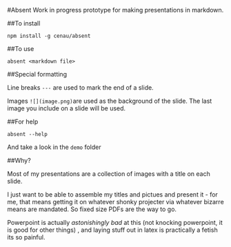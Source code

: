 #Absent 
Work in progress prototype for making presentations in markdown.

##To install

`npm install -g cenau/absent`

##To use 

`absent <markdown file>`

##Special formatting

Line breaks `---` are used to mark the end of a slide. 

Images `![](image.png)`are used as the background of the slide. The last image you include on a slide will be used.

##For help

`absent --help`

And take a look in the `demo` folder

##Why?

Most of my presentations are a collection of images with a title on each slide. 

I just want to be able to assemble my titles and pictues and present it - for me, that means getting it on whatever shonky projecter via whatever bizarre means are mandated. So fixed size PDFs are the way to go. 

Powerpoint is actually _astonishingly bad_ at this (not knocking powerpoint, it is good for other things) , and laying stuff out in latex is practically a fetish its so painful.

